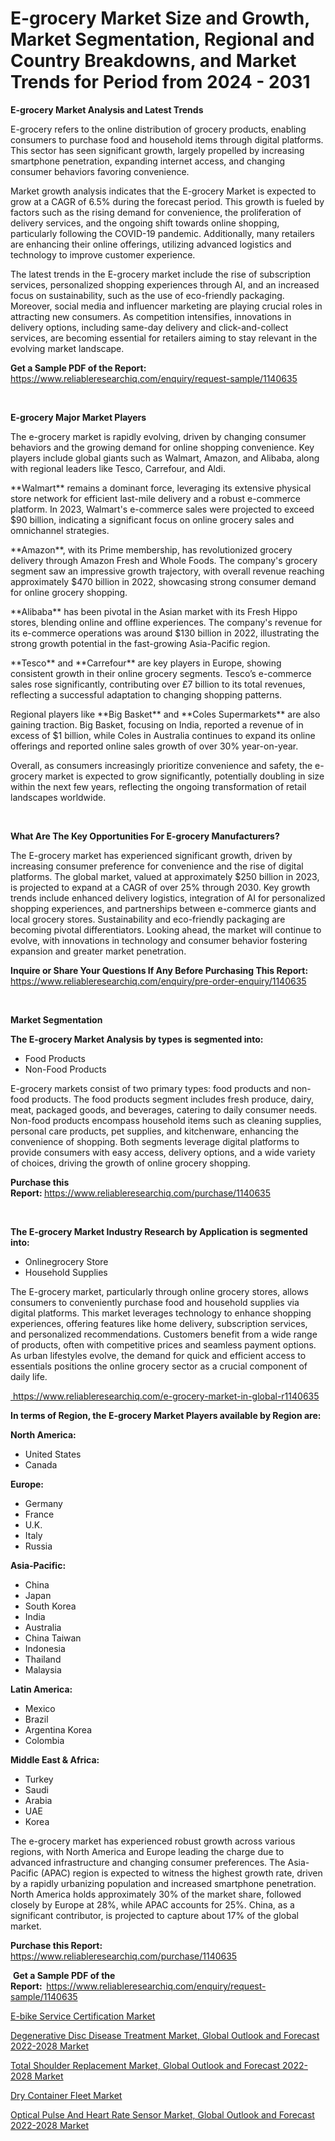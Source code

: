 <p><h1>E-grocery Market Size and Growth, Market Segmentation, Regional and Country Breakdowns, and Market Trends for Period from 2024 -  2031</h1></p><p><strong>E-grocery Market Analysis and Latest Trends</strong></p>
<p><p>E-grocery refers to the online distribution of grocery products, enabling consumers to purchase food and household items through digital platforms. This sector has seen significant growth, largely propelled by increasing smartphone penetration, expanding internet access, and changing consumer behaviors favoring convenience.</p><p>Market growth analysis indicates that the E-grocery Market is expected to grow at a CAGR of 6.5% during the forecast period. This growth is fueled by factors such as the rising demand for convenience, the proliferation of delivery services, and the ongoing shift towards online shopping, particularly following the COVID-19 pandemic. Additionally, many retailers are enhancing their online offerings, utilizing advanced logistics and technology to improve customer experience.</p><p>The latest trends in the E-grocery market include the rise of subscription services, personalized shopping experiences through AI, and an increased focus on sustainability, such as the use of eco-friendly packaging. Moreover, social media and influencer marketing are playing crucial roles in attracting new consumers. As competition intensifies, innovations in delivery options, including same-day delivery and click-and-collect services, are becoming essential for retailers aiming to stay relevant in the evolving market landscape.</p></p>
<p><strong>Get a Sample PDF of the Report:&nbsp;</strong> <a href="https://www.reliableresearchiq.com/enquiry/request-sample/1140635?utm_campaign=101&utm_medium=2&utm_source=Github&utm_content=ia&utm_term=14102024&utm_id=e-grocery">https://www.reliableresearchiq.com/enquiry/request-sample/1140635</a></p>
<p>&nbsp;</p>
<p><strong>E-grocery Major Market Players</strong></p>
<p><p>The e-grocery market is rapidly evolving, driven by changing consumer behaviors and the growing demand for online shopping convenience. Key players include global giants such as Walmart, Amazon, and Alibaba, along with regional leaders like Tesco, Carrefour, and Aldi.</p><p>**Walmart** remains a dominant force, leveraging its extensive physical store network for efficient last-mile delivery and a robust e-commerce platform. In 2023, Walmart's e-commerce sales were projected to exceed $90 billion, indicating a significant focus on online grocery sales and omnichannel strategies.</p><p>**Amazon**, with its Prime membership, has revolutionized grocery delivery through Amazon Fresh and Whole Foods. The company's grocery segment saw an impressive growth trajectory, with overall revenue reaching approximately $470 billion in 2022, showcasing strong consumer demand for online grocery shopping.</p><p>**Alibaba** has been pivotal in the Asian market with its Fresh Hippo stores, blending online and offline experiences. The company's revenue for its e-commerce operations was around $130 billion in 2022, illustrating the strong growth potential in the fast-growing Asia-Pacific region.</p><p>**Tesco** and **Carrefour** are key players in Europe, showing consistent growth in their online grocery segments. Tesco’s e-commerce sales rose significantly, contributing over £7 billion to its total revenues, reflecting a successful adaptation to changing shopping patterns.</p><p>Regional players like **Big Basket** and **Coles Supermarkets** are also gaining traction. Big Basket, focusing on India, reported a revenue of in excess of $1 billion, while Coles in Australia continues to expand its online offerings and reported online sales growth of over 30% year-on-year.</p><p>Overall, as consumers increasingly prioritize convenience and safety, the e-grocery market is expected to grow significantly, potentially doubling in size within the next few years, reflecting the ongoing transformation of retail landscapes worldwide.</p></p>
<p>&nbsp;</p>
<p><strong>What Are The Key Opportunities For E-grocery Manufacturers?</strong></p>
<p><p>The E-grocery market has experienced significant growth, driven by increasing consumer preference for convenience and the rise of digital platforms. The global market, valued at approximately $250 billion in 2023, is projected to expand at a CAGR of over 25% through 2030. Key growth trends include enhanced delivery logistics, integration of AI for personalized shopping experiences, and partnerships between e-commerce giants and local grocery stores. Sustainability and eco-friendly packaging are becoming pivotal differentiators. Looking ahead, the market will continue to evolve, with innovations in technology and consumer behavior fostering expansion and greater market penetration.</p></p>
<p><strong>Inquire or Share Your Questions If Any Before Purchasing This Report:</strong> <a href="https://www.reliableresearchiq.com/enquiry/pre-order-enquiry/1140635?utm_campaign=101&utm_medium=2&utm_source=Github&utm_content=ia&utm_term=14102024&utm_id=e-grocery">https://www.reliableresearchiq.com/enquiry/pre-order-enquiry/1140635</a></p>
<p>&nbsp;</p>
<p><strong>Market Segmentation</strong></p>
<p><strong>The E-grocery Market Analysis by types is segmented into:</strong></p>
<p><ul><li>Food Products</li><li>Non-Food Products</li></ul></p>
<p><p>E-grocery markets consist of two primary types: food products and non-food products. The food products segment includes fresh produce, dairy, meat, packaged goods, and beverages, catering to daily consumer needs. Non-food products encompass household items such as cleaning supplies, personal care products, pet supplies, and kitchenware, enhancing the convenience of shopping. Both segments leverage digital platforms to provide consumers with easy access, delivery options, and a wide variety of choices, driving the growth of online grocery shopping.</p></p>
<p><strong>Purchase this Report:&nbsp;</strong><a href="https://www.reliableresearchiq.com/purchase/1140635?utm_campaign=101&utm_medium=2&utm_source=Github&utm_content=ia&utm_term=14102024&utm_id=e-grocery">https://www.reliableresearchiq.com/purchase/1140635</a></p>
<p>&nbsp;</p>
<p><strong>The E-grocery Market Industry Research by Application is segmented into:</strong></p>
<p><ul><li>Onlinegrocery Store</li><li>Household Supplies</li></ul></p>
<p><p>The E-grocery market, particularly through online grocery stores, allows consumers to conveniently purchase food and household supplies via digital platforms. This market leverages technology to enhance shopping experiences, offering features like home delivery, subscription services, and personalized recommendations. Customers benefit from a wide range of products, often with competitive prices and seamless payment options. As urban lifestyles evolve, the demand for quick and efficient access to essentials positions the online grocery sector as a crucial component of daily life.</p></p>
<p><a href="https://www.reliableresearchiq.com/e-grocery-market-in-global-r1140635?utm_campaign=101&utm_medium=2&utm_source=Github&utm_content=ia&utm_term=14102024&utm_id=e-grocery">&nbsp;https://www.reliableresearchiq.com/e-grocery-market-in-global-r1140635</a></p>
<p><strong>In terms of Region, the E-grocery Market Players available by Region are:</strong></p>
<p>
    <p> <strong> North America: </strong>
        <ul>
            <li>United States</li>
            <li>Canada</li>
        </ul>
        </p> 
    <p> <strong> Europe: </strong>
        <ul>
            <li>Germany</li>
            <li>France</li>
            <li>U.K.</li>
            <li>Italy</li>
            <li>Russia</li>
        </ul>
        </p> 
    <p> <strong> Asia-Pacific: </strong>
        <ul>
            <li>China</li>
            <li>Japan</li>
            <li>South Korea</li>
            <li>India</li>
            <li>Australia</li>
            <li>China Taiwan</li>
            <li>Indonesia</li>
            <li>Thailand</li>
            <li>Malaysia</li>
        </ul>
        </p> 
    <p> <strong> Latin America: </strong>
        <ul>
            <li>Mexico</li>
            <li>Brazil</li>
            <li>Argentina Korea</li>
            <li>Colombia</li>
        </ul>
        </p> 
    <p> <strong> Middle East & Africa: </strong>
        <ul>
            <li>Turkey</li>
            <li>Saudi</li>
            <li>Arabia</li>
            <li>UAE</li>
            <li>Korea</li>
        </ul>
    </p>
    </p>
<p><p>The e-grocery market has experienced robust growth across various regions, with North America and Europe leading the charge due to advanced infrastructure and changing consumer preferences. The Asia-Pacific (APAC) region is expected to witness the highest growth rate, driven by a rapidly urbanizing population and increased smartphone penetration. North America holds approximately 30% of the market share, followed closely by Europe at 28%, while APAC accounts for 25%. China, as a significant contributor, is projected to capture about 17% of the global market.</p></p>
<p><strong>Purchase this Report: </strong><a href="https://www.reliableresearchiq.com/purchase/1140635?utm_campaign=101&utm_medium=2&utm_source=Github&utm_content=ia&utm_term=14102024&utm_id=e-grocery">https://www.reliableresearchiq.com/purchase/1140635</a></p>
<p>&nbsp;<strong>Get a Sample PDF of the Report:&nbsp;&nbsp;</strong><a href="https://www.reliableresearchiq.com/enquiry/request-sample/1140635?utm_campaign=101&utm_medium=2&utm_source=Github&utm_content=ia&utm_term=14102024&utm_id=e-grocery">https://www.reliableresearchiq.com/enquiry/request-sample/1140635</a></p>
<p><strong></strong></p>
<p><p><a href="https://github.com/DorinaOsmani364/Market-Research-Report-List-1/blob/main/e-bike-service-certification-market.md?utm_campaign=101&utm_medium=2&utm_source=Github&utm_content=ia&utm_term=14102024&utm_id=e-grocery">E-bike Service Certification Market</a></p><p><a href="https://www.linkedin.com/pulse/degenerative-disc-disease-treatment-market-global-outlook-forecast-bbvoe?utm_campaign=101&utm_medium=2&utm_source=Github&utm_content=ia&utm_term=14102024&utm_id=e-grocery">Degenerative Disc Disease Treatment Market, Global Outlook and Forecast 2022-2028 Market</a></p><p><a href="https://www.linkedin.com/pulse/global-total-shoulder-replacement-market-outlook-forecast-iuqdf?utm_campaign=101&utm_medium=2&utm_source=Github&utm_content=ia&utm_term=14102024&utm_id=e-grocery">Total Shoulder Replacement Market, Global Outlook and Forecast 2022-2028 Market</a></p><p><a href="https://github.com/Armeladukagjini693/Market-Research-Report-List-1/blob/main/dry-container-fleet-market.md?utm_campaign=101&utm_medium=2&utm_source=Github&utm_content=ia&utm_term=14102024&utm_id=e-grocery">Dry Container Fleet Market</a></p><p><a href="https://www.linkedin.com/pulse/insights-optical-pulse-heart-rate-sensor-market-global-outlook-oijpf?utm_campaign=101&utm_medium=2&utm_source=Github&utm_content=ia&utm_term=14102024&utm_id=e-grocery">Optical Pulse And Heart Rate Sensor Market, Global Outlook and Forecast 2022-2028 Market</a></p></p>